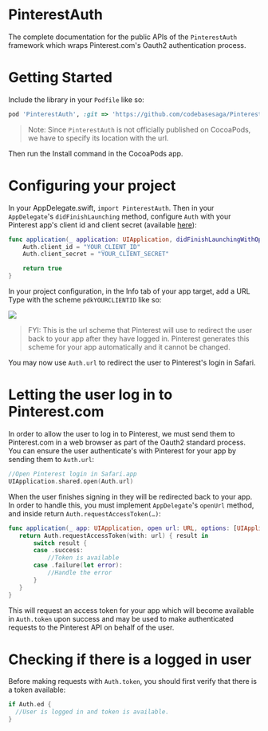 # PinterestAuth

The complete documentation for the public APIs of the `PinterestAuth` framework which wraps Pinterest.com's Oauth2 authentication process.

# Getting Started

Include the library in your `Podfile` like so:

```ruby
pod 'PinterestAuth', :git => 'https://github.com/codebasesaga/PinterestAuth.git'
```

>Note: Since `PinterestAuth` is not officially published on CocoaPods, we have to specify its location with the url.

Then run the Install command in the CocoaPods app.

# Configuring your project

In your AppDelegate.swift, `import PinterestAuth`. Then in your `AppDelegate`'s `didFinishLaunching` method, configure `Auth` with your Pinterest app's client id and client secret (available [here](https://developers.pinterest.com/apps/)):

```swift
func application(_ application: UIApplication, didFinishLaunchingWithOptions launchOptions: [UIApplicationLaunchOptionsKey: Any]?) -> Bool {
    Auth.client_id = "YOUR_CLIENT_ID"
    Auth.client_secret = "YOUR_CLIENT_SECRET"

    return true
}
```

In your project configuration, in the Info tab of your app target, add a URL Type with the scheme `pdkYOURCLIENTID` like so:

![](https://raw.githubusercontent.com/codebasesaga/PinterestAuth/master/Resources/url_types.png)

>FYI: This is the url scheme that Pinterest will use to redirect the user back to your app after they have logged in. Pinterest generates this scheme for your app automatically and it cannot be changed.

You may now use `Auth.url` to redirect the user to Pinterest's login in Safari.

# Letting the user log in to Pinterest.com

In order to allow the user to log in to Pinterest, we must send them to Pinterest.com in a web browser as part of the Oauth2 standard process. You can ensure the user authenticate's with Pinterest for your app by sending them to `Auth.url`:

```swift
//Open Pinterest login in Safari.app
UIApplication.shared.open(Auth.url)
```

When the user finishes signing in they will be redirected back to your app. In order to handle this, you must implement `AppDelegate`'s `openUrl` method, and inside return `Auth.requestAccessToken(…)`:

```swift
func application(_ app: UIApplication, open url: URL, options: [UIApplicationOpenURLOptionsKey : Any] = [:]) -> Bool {
   return Auth.requestAccessToken(with: url) { result in
       switch result {
       case .success:
           //Token is available
       case .failure(let error):
           //Handle the error
       }
   }
}
```

This will request an access token for your app which will become available in `Auth.token` upon success and may be used to make authenticated requests to the Pinterest API on behalf of the user.

# Checking if there is a logged in user

Before making requests with `Auth.token`, you should first verify that there is a token available:

```swift
if Auth.ed {
  //User is logged in and token is available.
}
```
